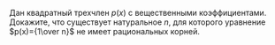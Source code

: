 Дан квадратный трехчлен $p(x)$ с вещественными коэффициентами. 
Докажите, что существует натуральное $n$, для которого уравнение 
$p(x)={1\over n}$ не имеет рациональных корней.